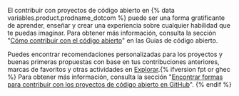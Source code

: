 El contribuir con proyectos de código abierto en {% data variables.product.prodname_dotcom %} puede ser una forma gratificante de aprender, enseñar y crear una experiencia sobre cualquier habilidad que te puedas imaginar. Para obtener más información, consulta la sección "[Cómo contribuir con el código abierto](https://opensource.guide/how-to-contribute/)" en las Guías de código abierto.

Puedes encontrar recomendaciones personalizadas para los proyectos y buenas primeras propuestas con base en tus contribuciones anteriores, marcas de favoritos y otras actividades en [Explorar](https://github.com/explore).{% ifversion fpt or ghec %} Para obtener más información, consulta la sección "[Encontrar formas para contribuir con los proyectos de código abierto en GitHub](/github/getting-started-with-github/finding-ways-to-contribute-to-open-source-on-github)".
{% endif %}
